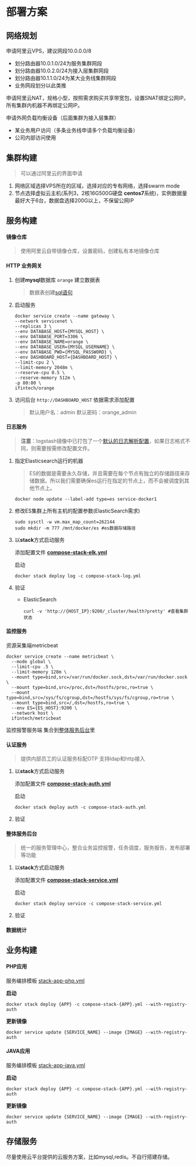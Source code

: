 # 部署方案

## 网络规划

申请阿里云VPS，建议网段10.0.0.0/8
- 划分路由器10.0.1.0/24为服务集群网段
- 划分路由器10.0.2.0/24为接入层集群网段
- 划分路由器10.1.1.0/24为某大业务线集群网段
- 业务网段划分以此类推

申请阿里云NAT，规格小型，按照需求购买共享带宽包，设置SNAT绑定公网IP。所有集群内机器不再绑定公网IP。

申请外网负载均衡设备（后面集群为接入层集群）

- 某业务用户访问（多条业务线申请多个负载均衡设备）
- 公司内部访问使用

## 集群构建

> 可以通过阿里云的界面申请

1. 网络区域选择VPS所在的区域，选择对应的专有网络，选择swarm mode
1. 节点选择虚拟云主机(系列3，2核16G500G硬盘 **centos7**系统)，实例数据量最好大于6台，数据盘选择200G以上，不保留公网IP

## 服务构建

#### 镜像仓库

> 使用阿里云自带镜像仓库，设置密码，创建私有本地镜像仓库

#### HTTP 业务网关

1. 创建**mysql**数据库 `orange`  建立数据表

   > 数据表创建[sql语句](https://github.com/ifintech/dockerhub-base/blob/master/orange/sql/orange.sql)

2. 启动服务

   ```shell
   docker service create --name gateway \
   --network servicenet \
   --replicas 3 \
   --env DATABASE_HOST={MYSQL_HOST} \
   --env DATABASE_PORT=3306 \
   --env DATABASE_NAME=orange \
   --env DATABASE_USER={MYSQL_USERNAME} \
   --env DATABASE_PWD={MYSQL_PASSWORD} \
   --env DASHBOARD_HOST={DASHBOARD_HOST} \
   --limit-cpu 2 \
   --limit-memory 2048m \
   --reserve-cpu 0.5 \
   --reserve-memory 512m \
   -p 80:80 \
   ifintech/orange
   ```

3. 访问后台 `http://DASHBOARD_HOST`  依据需求添加配置

   > 默认用户名：admin 默认密码：orange_admin


#### 日志服务

> **注意**：logstash镜像中已打包了一个[默认的日志解析配置](https://github.com/ifintech/dockerhub-base/blob/master/logstash/logstash.conf)，如果日志格式不同，则需要按需修改配置文件。

1. 指定Elasticsearch运行的机器

   > ES的数据是需要永久存储，并且需要在每个节点有独立的存储路径来存储数据。所以我们需要确保es运行在指定的节点上，而不会被调度到其他节点上。

   ```shell
   docker node update --label-add type=es service-docker1
   ```

2. 修改ES集群上所有主机的配置参数(ElasticSearch需求)

   ```shell
   sudo sysctl -w vm.max_map_count=262144
   sudo mkdir -m 777 /mnt/docker/es #es数据存储路径
   ```

3. 以**stack**方式启动服务

   添加配置文件 **[compose-stack-elk.yml](elk.md)**

   启动

   ```shell
   docker stack deploy log -c compose-stack-log.yml
   ```

4. 验证

   - ElasticSearch

     ```shell
     curl -v 'http://{HOST_IP}:9200/_cluster/health?pretty' #查看集群状态
     ```

#### 监控服务

资源采集端metricbeat

```shell
docker service create --name metricbeat \
  --mode global \
  --limit-cpu .5 \
  --limit-memory 128m \
  --mount type=bind,src=/var/run/docker.sock,dst=/var/run/docker.sock \
  --mount type=bind,src=/proc,dst=/hostfs/proc,ro=true \
  --mount type=bind,src=/sys/fs/cgroup,dst=/hostfs/sys/fs/cgroup,ro=true \
  --mount type=bind,src=/,dst=/hostfs,ro=true \
  --env ES={ES_HOST}:9200 \
  --network host \
  ifintech/metricbeat
```

监控报警服务端 集合到[整体服务后台](#整体服务后台)里

#### 认证服务

> 提供内部员工的认证服务标配OTP 支持ldap和http接入

1. 以**stack**方式启动服务

   添加配置文件 **[compose-stack-auth.yml](auth.md)**

   启动

   ```shell
   docker stack deploy auth -c compose-stack-auth.yml
   ```

2. 验证

#### 整体服务后台
> 统一的服务管理中心，整合业务监控报警，任务调度，服务报告，发布部署等功能

1. 以**stack**方式启动服务

   添加配置文件 **[compose-stack-service.yml](service.md)**

   启动

   ```shell
   docker stack deploy service -c compose-stack-service.yml
   ```

2. 验证


#### 数据统计

## 业务构建

#### PHP应用

服务编排模板
[stack-app-php.yml](php.md)

**启动**

```shell
docker stack deploy {APP} -c compose-stack-{APP}.yml --with-registry-auth
```

**更新镜像**

```shell
docker service update {SERVICE_NAME} --image {IMAGE} --with-registry-auth
```

#### JAVA应用

服务编排模板
[stack-app-java.yml](java.md)


**启动**

```shell
docker stack deploy {APP} -c compose-stack-{APP}.yml --with-registry-auth
```

**更新镜像**

```shell
docker service update {SERVICE_NAME} --image {IMAGE} --with-registry-auth
```

## 存储服务

尽量使用云平台提供的云服务方案，比如mysql,redis。不自行搭建存储。









